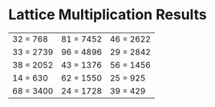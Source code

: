 # Lattice Multiplication Results

|   |   |   |
|---|---|---|
| 32 = 768 | 81 = 7452 | 46 = 2622 |
| 33 = 2739 | 96 = 4896 | 29 = 2842 |
| 38 = 2052 | 43 = 1376 | 56 = 1456 |
| 14 = 630 | 62 = 1550 | 25 = 925 |
| 68 = 3400 | 24 = 1728 | 39 = 429 |
